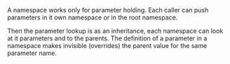 A namespace works only for parameter holding. Each caller can push parameters in it own namespace or in the root namespace. 

Then the parameter lookup is as an inheritance, each namespace can look at it parameters and to the parents. 
The definition of a parameter in a namespace makes invisible (overrides) the parent value for the same parameter name.